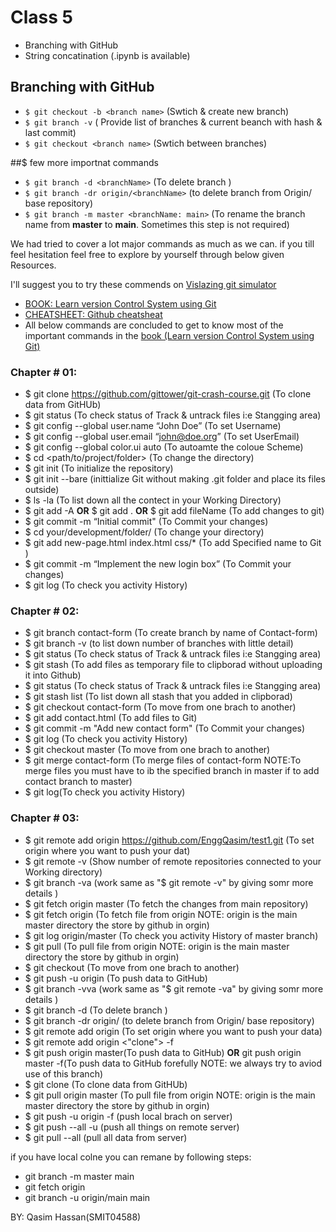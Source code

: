 # Class 5
  - Branching with GitHub
  - String concatination (.ipynb is available)

## Branching with GitHub

- `$ git checkout -b <branch name>` (Swtich & create new branch)
- `$ git branch -v` ( Provide list of branches & current beanch with hash & last commit)
- `$ git checkout <branch name>` (Swtich between branches)

##$ few more importnat commands

- `$ git branch -d <branchName>` (To delete branch )
- `$ git branch -dr origin/<branchName>` (to delete branch from Origin/ base repository)
- `$ git branch -m master <branchName: main>` (To rename the branch name from **master** to **main**. Sometimes this step is not required)

We had tried to cover a lot major commands as much as we can. if you till feel hesitation feel free to explore by yourself through below given Resources.

I'll suggest you to try these commends on [Vislazing git simulator](https://git-school.github.io/visualizing-git/#free)

- [BOOK: Learn version Control System using Git](https://github.com/aiwithqasim/Saylani-AI-Batch2/blob/main/02%20Version%20control%20System/learn%20version%20control%20with%20Git.pdf)
- [CHEATSHEET: Github cheatsheat](https://github.com/aiwithqasim/Saylani-AI-Batch2/blob/main/02%20Version%20control%20System/Git-Cheatsheet.pdf)
-  All below commands are concluded to get to know most of the important commands in the [book (Learn version Control System using Git)](https://github.com/aiwithqasim/Saylani-AI-Batch2/blob/main/02%20Version%20control%20System/learn%20version%20control%20with%20Git.pdf)


### Chapter # 01:
- $ git clone https://github.com/gittower/git-crash-course.git (To clone data from GitHUb)
- $ git status (To check status of Track & untrack files i:e Stangging area)
- $ git config --global user.name “John Doe” (To set Username)
- $ git config --global user.email “john@doe.org” (To set UserEmail)
- $ git config --global color.ui auto (To autoamte the coloue Scheme)
- $ cd <path/to/project/folder> (To change the directory)
- $ git init (To initialize the repository)
- $ git init --bare (inittialize Git without making .git folder and place its files outside)
- $ ls -la (To list down all the contect in your Working Directory)
- $ git add -A <b>OR</b> $ git add . <b>OR</b> $ git add fileName (To add changes to git)
- $ git commit -m “Initial commit" (To Commit your changes)
- $ cd your/development/folder/ (To change your directory)
- $ git add new-page.html index.html css/*  (To add Specified name to Git )
- $ git commit -m “Implement the new login box” (To Commit your changes)
- $ git log (To check you activity History)

### Chapter # 02:
- $ git branch contact-form (To create branch by name of Contact-form)
- $ git branch -v (to list down number of branches with little detail)
- $ git status (To check status of Track & untrack files i:e Stangging area)
- $ git stash (To add files as temporary file to clipborad without uploading it into Github)
- $ git status (To check status of Track & untrack files i:e Stangging area)
- $ git stash list (To list down all stash that you added in clipborad)
- $ git checkout contact-form (To move from one brach to another)
- $ git add contact.html (To add files to Git)
- $ git commit -m "Add new contact form" (To Commit your changes)
- $ git log (To check you activity History)
- $ git checkout master (To move from one brach to another)
- $ git merge contact-form (To merge files of contact-form NOTE:To merge files you must have to ib the specified branch in master if to add contact branch to master)
- $ git log(To check you activity History)

### Chapter # 03:

- $ git remote add origin https://github.com/EnggQasim/test1.git (To set origin where you want to push your dat)
- $ git remote -v (Show number of remote repositories connected to your Working directory)
- $ git branch -va (work same as "$ git remote -v" by giving somr more details )
- $ git fetch origin master (To fetch the changes from main repository)
- $ git fetch origin (To fetch file from origin NOTE: origin is the main master directory the store by github in orgin)
- $ git log origin/master  (To check you activity History of master branch)
- $ git pull (To pull file from origin NOTE: origin is the main master directory the store by github in orgin)
- $ git checkout <branchName> (To move from one brach to another)
- $ git push -u origin <branchName> (To push data to GitHub)
- $ git branch -vva (work same as "$ git remote -va" by giving somr more details )
- $ git branch -d <branchName> (To delete branch )
- $ git branch -dr origin/<branchName> (to delete branch from Origin/ base repository)
  </br>
- $ git remote add origin <link> (To set origin where you want to push your data)
- $ git remote add origin <"clone"> -f
- $ git push origin master(To push data to GitHub) <b>OR</b> git push origin master -f(To push data to GitHub forefully NOTE: we always try to aviod use of this branch)
- $ git clone <repoName> (To clone data from GitHUb)
- $ git pull origin master (To pull file from origin NOTE: origin is the main master directory the store by github in orgin)
  </br>
- $ git push -u origin <branch> -f (push local brach on server)
- $ git push --all -u (push all things on remote server)
- $ git pull --all (pull all data from server)

if you have local colne you can remane by following steps:
- git branch -m master main
- git fetch origin
- git branch -u origin/main main

BY: Qasim Hassan(SMIT04588)